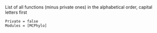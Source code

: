 List of all functions (minus private ones) in the alphabetical order, capital letters first 
```@autodocs
Private = false
Modules = [MCPhylo]
```
